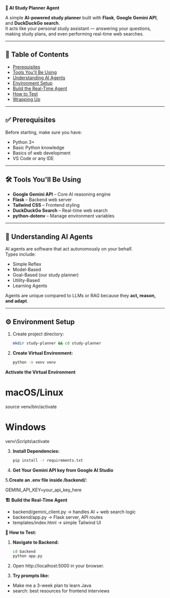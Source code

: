**🧠 AI Study Planner Agent**

A simple **AI-powered study planner** built with **Flask**, **Google Gemini API**, and **DuckDuckGo search**.  
It acts like your personal study assistant — answering your questions, making study plans, and even performing real-time web searches.

---

## 🚀 Table of Contents
- [Prerequisites](#prerequisites)
- [Tools You'll Be Using](#tools-youll-be-using)
- [Understanding AI Agents](#understanding-ai-agents)
- [Environment Setup](#environment-setup)
- [Build the Real-Time Agent](#build-the-real-time-agent)
- [How to Test](#how-to-test)
- [Wrapping Up](#wrapping-up)

---

## ✅ Prerequisites
Before starting, make sure you have:
- Python 3+
- Basic Python knowledge
- Basics of web development
- VS Code or any IDE

---

## 🛠 Tools You'll Be Using
- **Google Gemini API** – Core AI reasoning engine  
- **Flask** – Backend web server  
- **Tailwind CSS** – Frontend styling  
- **DuckDuckGo Search** – Real-time web search  
- **python-dotenv** – Manage environment variables  

---

## 🤖 Understanding AI Agents
AI agents are software that act autonomously on your behalf.  
Types include:
- Simple Reflex
- Model-Based
- Goal-Based (our study planner)
- Utility-Based
- Learning Agents  

Agents are unique compared to LLMs or RAG because they **act, reason, and adapt**.

---

## ⚙️ Environment Setup
1. Create project directory:
   ```bash
   mkdir study-planner && cd study-planner
   
2. **Create Virtual Environment:**
    ```bash
   python -m venv venv

**Activate the Virtual Environment**
# macOS/Linux
source venv/bin/activate
# Windows
venv\Scripts\activate


3. **Install Dependencies:**
    ```bash
    pip install -r requirements.txt

5. **Get Your Gemini API key from Google AI Studio**
   
5.**Create an .env file inside /backend/:**

   GEMINI_API_KEY=your_api_key_here

**🏗 Build the Real-Time Agent**
- backend/gemini_client.py → handles AI + web search logic
- backend/app.py → Flask server, API routes
- templates/index.html → simple Tailwind UI

**🧪 How to Test:**
1. **Navigate to Backend:**
    ```bash
   cd backend
   python app.py

3. Open http://localhost:5000 in your browser.

4. **Try prompts like:**
- Make me a 3-week plan to learn Java
- search: best resources for frontend interviews
